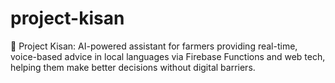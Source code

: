 # project-kisan
🌾 Project Kisan: AI-powered assistant for farmers providing real-time, voice-based advice in local languages via Firebase Functions and web tech, helping them make better decisions without digital barriers.
